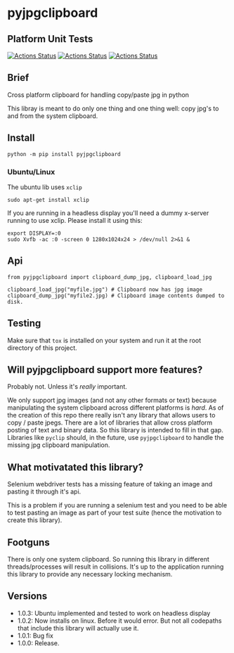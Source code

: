# pyjpgclipboard

## Platform Unit Tests

[![Actions Status](https://github.com/zackees/pyjpgclipboard/workflows/MacOS_Tests/badge.svg)](https://github.com/zackees/pyjpgclipboard/actions/workflows/test_macos.yml)
[![Actions Status](https://github.com/zackees/pyjpgclipboard/workflows/Win_Tests/badge.svg)](https://github.com/zackees/pyjpgclipboard/actions/workflows/test_win.yml)
[![Actions Status](https://github.com/zackees/pyjpgclipboard/workflows/Ubuntu_Tests/badge.svg)](https://github.com/zackees/pyjpgclipboard/actions/workflows/test_ubuntu.yml)



## Brief

Cross platform clipboard for handling copy/paste jpg in python

This libray is meant to do only one thing and one thing well: copy jpg's to and from the
system clipboard.

## Install

```
python -m pip install pyjpgclipboard
```

### Ubuntu/Linux

The ubuntu lib uses `xclip`

```
sudo apt-get install xclip
```

If you are running in a headless display you'll need a dummy x-server running to use xclip. Please install it using this:

```
export DISPLAY=:0
sudo Xvfb -ac :0 -screen 0 1280x1024x24 > /dev/null 2>&1 &
```


## Api

```
from pyjpgclipboard import clipboard_dump_jpg, clipboard_load_jpg

clipboard_load_jpg("myfile.jpg") # Clipboard now has jpg image
clipboard_dump_jpg("myfile2.jpg) # Clipboard image contents dumped to disk.
```

## Testing

Make sure that `tox` is installed on your system and run it at the root directory of this project.


## Will pyjpgclipboard support more features?

Probably not. Unless it's *really* important.

We only support jpg images (and not any other formats or text) because manipulating the system
clipboard across different platforms is *hard*. As of the creation of this repo there really
isn't any library that allows users to copy / paste jpegs. There are a lot of libraries that
allow cross platform posting of text and binary data. So this library is intended to fill in that
gap. Libraries like `pyclip` should, in the future, use `pyjpgclipboard` to handle the missing jpg
clipboard manipulation.

## What motivatated this library?

Selenium webdriver tests has a missing feature of taking an image and pasting it through it's
api. 

This is a problem if you are running a selenium test and you need to be able to test pasting
an image as part of your test suite (hence the motivation to create this library).

## Footguns

There is only one system clipboard. So running this library in different threads/processes will
result in collisions. It's up to the application running this library to provide any necessary
locking mechanism.

## Versions

  * 1.0.3: Ubuntu implemented and tested to work on headless display
  * 1.0.2: Now installs on linux. Before it would error. But not all codepaths that include this library will actually use it.
  * 1.0.1: Bug fix
  * 1.0.0: Release.